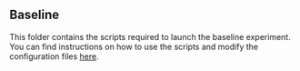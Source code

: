 ## Baseline

This folder contains the scripts required to launch the baseline experiment. You can find instructions on how to use the scripts and modify the configuration files [here](../../README.md#running-the-baseline).
